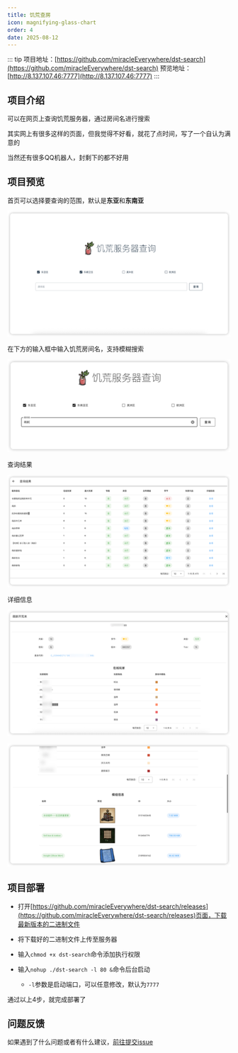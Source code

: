 ```yaml
---
title: 饥荒查房
icon: magnifying-glass-chart
order: 4
date: 2025-08-12
---
```


::: tip
项目地址：[https://github.com/miracleEverywhere/dst-search](https://github.com/miracleEverywhere/dst-search)
预览地址：[http://8.137.107.46:7777](http://8.137.107.46:7777)
:::

## 项目介绍

可以在网页上查询饥荒服务器，通过房间名进行搜索

其实网上有很多这样的页面，但我觉得不好看，就花了点时间，写了一个自认为满意的

当然还有很多QQ机器人，封剩下的都不好用

## 项目预览

首页可以选择要查询的范围，默认是**东亚**和**东南亚**

![首页](assets/dst-search-home.png)

在下方的输入框中输入饥荒房间名，支持模糊搜索

![输入关键词搜索](assets/dst-search-input.png)

查询结果

![查询结果](assets/dst-search-result.png)

详细信息

![详细信息](assets/dst-search-detail-1.png)

![详细信息](assets/dst-search-detail-2.png)

## 项目部署

- 打开[https://github.com/miracleEverywhere/dst-search/releases](https://github.com/miracleEverywhere/dst-search/releases)页面，下载最新版本的二进制文件

- 将下载好的二进制文件上传至服务器

- 输入`chmod +x dst-search`命令添加执行权限

- 输入`nohup ./dst-search -l 80 &`命令后台启动
  - `-l`参数是启动端口，可以任意修改，默认为`7777`

通过以上4步，就完成部署了

## 问题反馈

如果遇到了什么问题或者有什么建议，[前往提交issue](https://github.com/miracleEverywhere/dst-search/issues)

